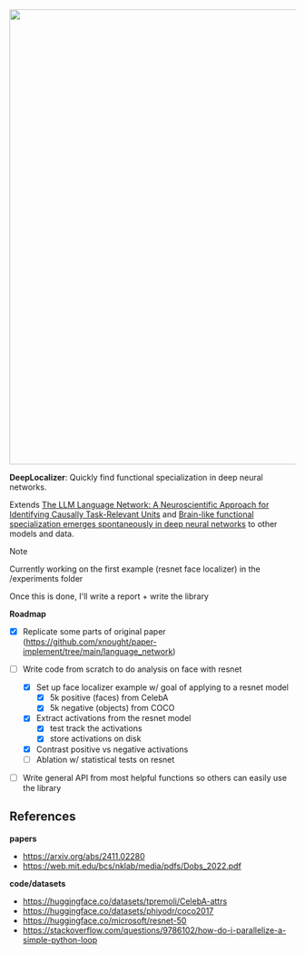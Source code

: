 <img src="https://github.com/user-attachments/assets/b00dc021-8e31-44be-9a69-ba33ed8054c6" width="800px">

**DeepLocalizer**: Quickly find functional specialization in deep neural networks. 

Extends [The LLM Language Network: A Neuroscientific Approach for Identifying Causally Task-Relevant Units](https://arxiv.org/abs/2411.02280) and [Brain-like functional specialization emerges spontaneously in deep neural networks](https://web.mit.edu/bcs/nklab/media/pdfs/Dobs_2022.pdf) to other models and data.


> [!NOTE]
> Currently working on the first example (resnet face localizer) in the /experiments folder
>
> Once this is done, I'll write a report + write the library

**Roadmap**

- [x] Replicate some parts of original paper (https://github.com/xnought/paper-implement/tree/main/language_network)
- [ ] Write code from scratch to do analysis on face with resnet
	- [x] Set up face localizer example w/ goal of applying to a resnet model
		- [x] 5k positive (faces) from CelebA
		- [x] 5k negative (objects) from COCO
	- [x] Extract activations from the resnet model
		- [x] test track the activations
		- [x] store activations on disk
	- [x] Contrast positive vs negative activations
	- [ ] Ablation w/ statistical tests on resnet
- [ ] Write general API from most helpful functions so others can easily use the library 


## References

**papers**
- https://arxiv.org/abs/2411.02280
- https://web.mit.edu/bcs/nklab/media/pdfs/Dobs_2022.pdf

**code/datasets**
- https://huggingface.co/datasets/tpremoli/CelebA-attrs
- https://huggingface.co/datasets/phiyodr/coco2017
- https://huggingface.co/microsoft/resnet-50
- https://stackoverflow.com/questions/9786102/how-do-i-parallelize-a-simple-python-loop
